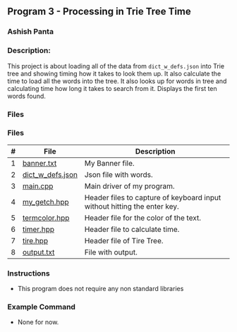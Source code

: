## Program 3 - Processing in Trie Tree Time
### Ashish Panta
### Description:

This project is about loading all of the data from `dict_w_defs.json` into Trie tree and showing timing how it takes to look them up. It also calculate the time to load all the words into the tree. It also looks up for words in tree and calculating time how long it takes to search from it. Displays the first ten words found.


### Files
### Files

|   #   | File     | Description                      |
| :---: | -------- | -------------------------------- |
|   1   | [banner.txt](https://github.com/apanta0525/3013-Algorithms-Panta/blob/main/Assignments/P03/Banner.txt) | My Banner file. |
|   2   | [dict_w_defs.json](https://github.com/apanta0525/3013-Algorithms-Panta/blob/main/Assignments/P03/dict_w_defs.json) | Json file with words. |
|   3   | [main.cpp](https://github.com/apanta0525/3013-Algorithms-Panta/blob/main/Assignments/P03/main.cpp) | Main driver of my program. |
|   4   | [my_getch.hpp](https://github.com/apanta0525/3013-Algorithms-Panta/blob/main/Assignments/P03/my_getch.hpp) | Header files to capture of keyboard input without hitting the enter key.  |
|   5   | [termcolor.hpp](https://github.com/apanta0525/3013-Algorithms-Panta/blob/main/Assignments/P03/termcolor.hpp) | Header file for the color of the text. |
|   6   | [timer.hpp](https://github.com/apanta0525/3013-Algorithms-Panta/blob/main/Assignments/P03/timer.hpp) | Header file to calculate time. |
|   7   | [tire.hpp](https://github.com/apanta0525/3013-Algorithms-Panta/blob/main/Assignments/P03/tire.hpp) | Header file of Tire Tree. |
|   8   | [output.txt](https://github.com/apanta0525/3013-Algorithms-Panta/blob/main/Assignments/P03/output.md) | File with output. |

### Instructions

- This program does not require any non standard libraries

### Example Command

- None for now.




